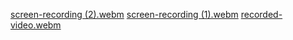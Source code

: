 [screen-recording (2).webm](https://github.com/user-attachments/assets/fa6e2d7c-36e1-4a0d-823b-c0e7ca02f202)
[screen-recording (1).webm](https://github.com/user-attachments/assets/95718414-7ba2-4f72-9cd0-b49aa9077bf7)
[recorded-video.webm](https://github.com/user-attachments/assets/88c4694e-5f8e-44b0-a306-c1e3c3177bff)
